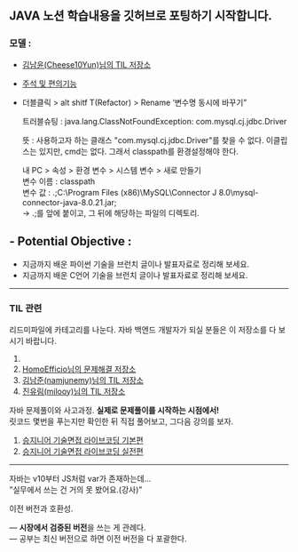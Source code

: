 ## JAVA 노션 학습내용을 깃허브로 포팅하기 시작합니다. 
### 모델 :
- [김남윤(Cheese10Yun)님의 TIL 저장소](https://github.com/cheese10yun/TIL)
- [주석 및 편의기능](https://github.com/AtomicLiquors/Java_Wiki_Chb/blob/main/0.%EC%A3%BC%EC%84%9D_%EB%B0%8F_%ED%8E%B8%EC%9D%98%EA%B8%B0%EB%8A%A5/eclipse.md)

- 더블클릭 > alt shitf T(Refactor) > Rename ‘변수명 동시에 바꾸기”
    
    트러블슈팅 : 
    java.lang.ClassNotFoundException: com.mysql.cj.jdbc.Driver

    뜻 : 사용하고자 하는 클래스 "com.mysql.cj.jdbc.Driver"를 찾을 수 없다.
    이클립스는 있지만, cmd는 없다. 
    그래서 classpath를 환경설정해야 한다.
    
    내 PC > 속성 > 환경 변수 > 시스템 변수 > 새로 만들기  
    변수 이름 : classpath  
    변수 값 : .;C:\Program Files (x86)\MySQL\Connector J 8.0\mysql-connector-java-8.0.21.jar;  
    -> .;를 앞에 붙이고, 그 뒤에 해당하는 파일의 디렉토리.
    
## - Potential Objective :

- 지금까지 배운 파이썬 기술을 브런치 글이나 발표자료로 정리해 보세요.
- 지금까지 배운 C언어 기술을 브런치 글이나 발표자료로 정리해 보세요.

___

### TIL 관련

리드미파일에 카테고리를 나눈다.
자바 백엔드 개발자가 되실 분들은 이 저장소를 다 보시기 바랍니다.

1. 
2. [HomoEfficio님의 문제해결 저장소](https://github.com/HomoEfficio/dev-tips)
3. [김남준(namjunemy)님의 TIL 저장소](https://github.com/namjunemy/TIL)
4. [진유림(milooy)님의 TIL 저장소](http://milooy.github.io/TIL/)


    
자바 문제풀이와 사고과정.
**실제로 문제풀이를 시작하는 시점에서!**  
릿코드 몇번을 푸는지만 확인한 뒤 직접 풀어보고,
그다음 강의를 보자.

1. [승지니어 기술면접 라이브코딩 기본편](https://www.youtube.com/watch?v=Bt11jaoqt_Y&list=PL2mzT_U4XxDm7p6g1o3KeQMsyRLfzSaVW)
2. [승지니어 기술면접 라이브코딩 실전편](https://www.youtube.com/watch?v=go8y4-vVg3Y&list=PL2mzT_U4XxDl8PP-jMk4rt6BPzBtS__pQ)

___
자바는 v10부터 JS처럼 var가 존재하는데...  
”실무에서 쓰는 건 거의 못 봤어요.(강사)”

이전 버전과 호환성.

— **시장에서 검증된 버전**을 쓰는 게 관례다.  
— 공부는 최신 버전으로 하면 이전 버전을 다 포괄한다.
